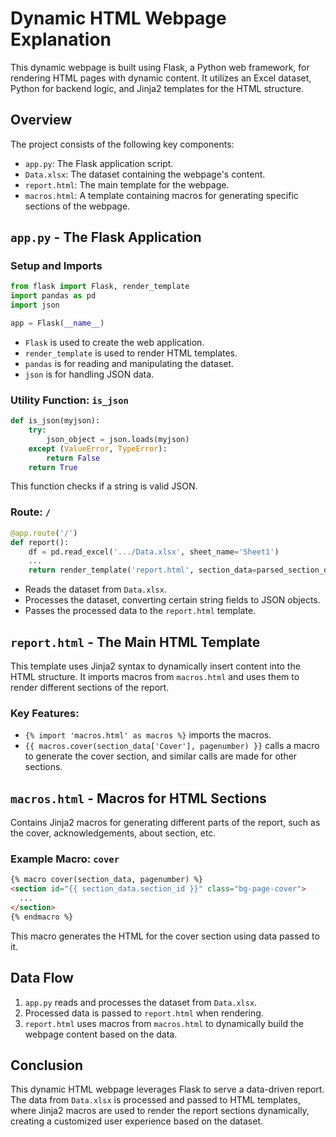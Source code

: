 
# Dynamic HTML Webpage Explanation

This dynamic webpage is built using Flask, a Python web framework, for rendering HTML pages with dynamic content. It utilizes an Excel dataset, Python for backend logic, and Jinja2 templates for the HTML structure.

## Overview

The project consists of the following key components:
- `app.py`: The Flask application script.
- `Data.xlsx`: The dataset containing the webpage's content.
- `report.html`: The main template for the webpage.
- `macros.html`: A template containing macros for generating specific sections of the webpage.

## `app.py` - The Flask Application

### Setup and Imports
```python
from flask import Flask, render_template
import pandas as pd
import json

app = Flask(__name__)
```
- `Flask` is used to create the web application.
- `render_template` is used to render HTML templates.
- `pandas` is for reading and manipulating the dataset.
- `json` is for handling JSON data.

### Utility Function: `is_json`
```python
def is_json(myjson):
    try:
        json_object = json.loads(myjson)
    except (ValueError, TypeError):
        return False
    return True
```
This function checks if a string is valid JSON.

### Route: `/`
```python
@app.route('/')
def report():
    df = pd.read_excel('.../Data.xlsx', sheet_name='Sheet1')
    ...
    return render_template('report.html', section_data=parsed_section_data, pagenumber=pagenumber)
```
- Reads the dataset from `Data.xlsx`.
- Processes the dataset, converting certain string fields to JSON objects.
- Passes the processed data to the `report.html` template.

## `report.html` - The Main HTML Template

This template uses Jinja2 syntax to dynamically insert content into the HTML structure. It imports macros from `macros.html` and uses them to render different sections of the report.

### Key Features:
- `{% import 'macros.html' as macros %}` imports the macros.
- `{{ macros.cover(section_data['Cover'], pagenumber) }}` calls a macro to generate the cover section, and similar calls are made for other sections.

## `macros.html` - Macros for HTML Sections

Contains Jinja2 macros for generating different parts of the report, such as the cover, acknowledgements, about section, etc.

### Example Macro: `cover`
```html
{% macro cover(section_data, pagenumber) %}
<section id="{{ section_data.section_id }}" class="bg-page-cover">
  ...
</section>
{% endmacro %}
```
This macro generates the HTML for the cover section using data passed to it.

## Data Flow

1. `app.py` reads and processes the dataset from `Data.xlsx`.
2. Processed data is passed to `report.html` when rendering.
3. `report.html` uses macros from `macros.html` to dynamically build the webpage content based on the data.

## Conclusion

This dynamic HTML webpage leverages Flask to serve a data-driven report. The data from `Data.xlsx` is processed and passed to HTML templates, where Jinja2 macros are used to render the report sections dynamically, creating a customized user experience based on the dataset.
